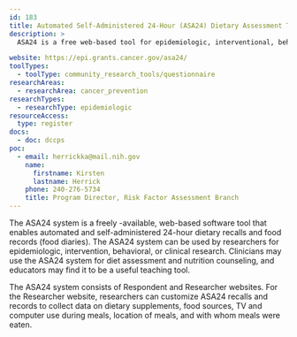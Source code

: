 ```yaml
---
id: 183
title: Automated Self-Administered 24-Hour (ASA24) Dietary Assessment Tool
description: >
  ASA24 is a free web-based tool for epidemiologic, interventional, behavioral, or clinical research that enables multiple automatically coded self-administered 24-hour recalls and food records.

website: https://epi.grants.cancer.gov/asa24/
toolTypes:
  - toolType: community_research_tools/questionnaire
researchAreas:
  - researchArea: cancer_prevention
researchTypes:
  - researchType: epidemiologic
resourceAccess:
  type: register
docs:
  - doc: dccps
poc:
  - email: herrickka@mail.nih.gov
    name:
      firstname: Kirsten
      lastname: Herrick
    phone: 240-276-5734
    title: Program Director, Risk Factor Assessment Branch
---
```

The ASA24 system is a freely -available, web-based software tool that enables automated and self-administered 24-hour dietary recalls and food records (food diaries). The ASA24 system can be used by researchers for epidemiologic, intervention, behavioral, or clinical research. Clinicians may use the ASA24 system for diet assessment and nutrition counseling, and educators may find it to be a useful teaching tool.

The ASA24 system consists of Respondent and Researcher websites. For the Researcher website, researchers can customize ASA24 recalls and records to collect data on dietary supplements, food sources, TV and computer use during meals, location of meals, and with whom meals were eaten.